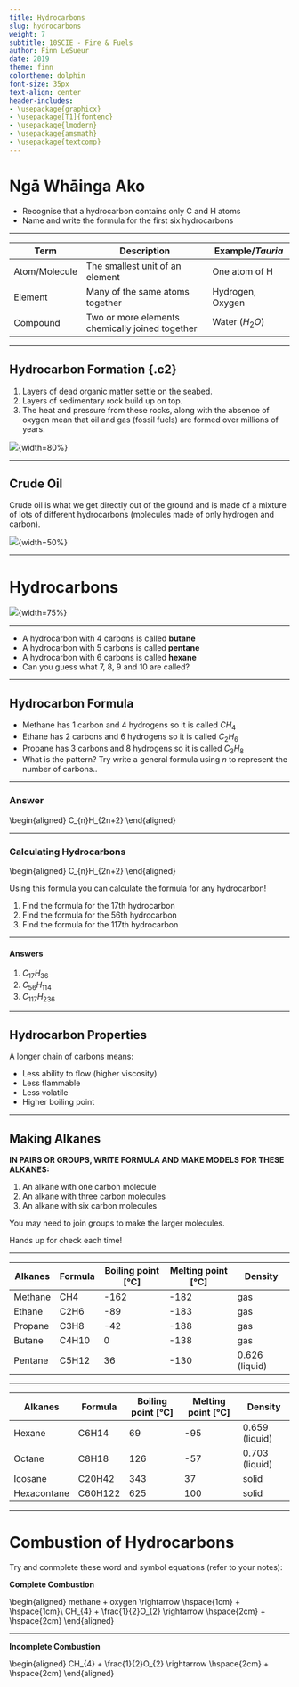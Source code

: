 ```yaml
---
title: Hydrocarbons
slug: hydrocarbons
weight: 7
subtitle: 10SCIE - Fire & Fuels
author: Finn LeSueur
date: 2019
theme: finn
colortheme: dolphin
font-size: 35px
text-align: center
header-includes:
- \usepackage{graphicx}
- \usepackage[T1]{fontenc}
- \usepackage{lmodern}
- \usepackage{amsmath}
- \usepackage{textcomp}
---
```


# Ngā Whāinga Ako

- Recognise that a hydrocarbon contains only C and H atoms
- Name and write the formula for the first six hydrocarbons

---

| Term              | Description                                       | Example/_Tauria_                               |
|---------------    |-------------------------------------------------  |-----------------------------------    |
| Atom/Molecule     | The smallest unit of an element                   | One atom of H      |
| Element           | Many of the same atoms together                   | Hydrogen, Oxygen       |
| Compound          | Two or more elements chemically joined together   | Water ($H_{2}O$)     |

---

## Hydrocarbon Formation {.c2}

1. Layers of dead organic matter settle on the seabed.
2. Layers of sedimentary rock build up on top.
3. The heat and pressure from these rocks, along with the absence of oxygen mean that oil and gas (fossil fuels) are formed over millions of years.

![](../assets/7-hydrocarbon-formation.png){width=80%}

---

## Crude Oil

Crude oil is what we get directly out of the ground and is made of a mixture of lots of different hydrocarbons (molecules made of only hydrogen and carbon).

![](../assets/7-crude-oil.jpg){width=50%}

---

# Hydrocarbons

![](../assets/7-methane-ethane-propane.jpg){width=75%}

---

- A hydrocarbon with 4 carbons is called __butane__
- A hydrocarbon with 5 carbons is called __pentane__
- A hydrocarbon with 6 carbons is called __hexane__
- Can you guess what 7, 8, 9 and 10 are called?

---

## Hydrocarbon Formula

- Methane has 1 carbon and 4 hydrogens so it is called $CH_{4}$
- Ethane has 2 carbons and 6 hydrogens so it is called $C_{2}H_{6}$
- Propane has 3 carbons and 8 hydrogens so it is called $C_{3}H_{8}$
- What is the pattern? Try write a general formula using _n_ to represent the number of carbons..

---

### Answer

\begin{aligned}
    C_{n}H_{2n+2}
\end{aligned}

---

### Calculating Hydrocarbons

\begin{aligned}
    C_{n}H_{2n+2}
\end{aligned}

Using this formula you can calculate the formula for any hydrocarbon!

1. Find the formula for the 17th hydrocarbon
2. Find the formula for the 56th hydrocarbon
3. Find the formula for the 117th hydrocarbon

---

#### Answers

1. $C_{17}H_{36}$
2. $C_{56}H_{114}$
3. $C_{117}H_{236}$

---

## Hydrocarbon Properties

A longer chain of carbons means:

- Less ability to flow (higher viscosity)
- Less flammable
- Less volatile
- Higher boiling point

---

## Making Alkanes

__IN PAIRS OR GROUPS, WRITE FORMULA AND MAKE MODELS FOR THESE ALKANES:__

1. An alkane with one carbon molecule
2. An alkane with three carbon molecules
3. An alkane with six carbon molecules

You may need to join groups to make the larger molecules.

Hands up for check each time!

---

| Alkanes       | Formula   | Boiling point [°C]    | Melting point [°C]    | Density    |
|-------------  |---------  |--------------------   |--------------------   |----------------------------   |
| Methane       | CH4       | -162                  | -182                  | gas                           |
| Ethane        | C2H6      | -89                   | -183                  | gas                           |
| Propane       | C3H8      | -42                   | -188                  | gas                           |
| Butane        | C4H10     | 0                     | -138                  | gas                           |
| Pentane       | C5H12     | 36                    | -130                  | 0.626 (liquid)                |

---

| Alkanes       | Formula   | Boiling point [°C]    | Melting point [°C]    | Density    |
|-------------  |---------  |--------------------   |--------------------   |----------------------------   |
| Hexane        | C6H14     | 69                    | -95                   | 0.659 (liquid)                |
| Octane        | C8H18     | 126                   | -57                   | 0.703 (liquid)                |
| Icosane       | C20H42    | 343                   | 37                    | solid                         |
| Hexacontane   | C60H122   | 625                   | 100                   | solid                         |

---

# Combustion of Hydrocarbons

Try and conmplete these word and symbol equations (refer to your notes):

__Complete Combustion__

\begin{aligned}
    methane + oxygen \rightarrow  \hspace{1cm} +  \hspace{1cm}\\
    CH_{4} + \frac{1}{2}O_{2} \rightarrow \hspace{2cm} + \hspace{2cm}
\end{aligned}

---

__Incomplete Combustion__

\begin{aligned}
    CH_{4} + \frac{1}{2}O_{2} \rightarrow  \hspace{2cm} + \hspace{2cm}
\end{aligned}

